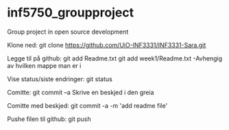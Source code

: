 # inf5750_groupproject
Group project in open source development

Klone ned:
git clone https://github.com/UiO-INF3331/INF3331-Sara.git

Legge til på github:
git add Readme.txt
git add week1/Readme.txt
-Avhengig av hvilken mappe man er i


Vise status/siste endringer:
git status


Comitte:
git commit –a
Skrive en beskjed i den greia


Comitte med beskjed:
git commit -a -m 'add readme file'


Pushe filen til github:
git push
